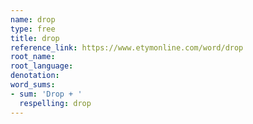 ```yaml
---
name: drop
type: free
title: drop
reference_link: https://www.etymonline.com/word/drop
root_name: 
root_language: 
denotation: 
word_sums:
- sum: 'Drop + '
  respelling: drop
---
```

